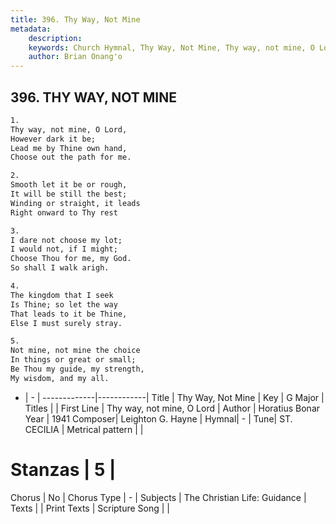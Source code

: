 ```yaml
---
title: 396. Thy Way, Not Mine
metadata:
    description: 
    keywords: Church Hymnal, Thy Way, Not Mine, Thy way, not mine, O Lord, 
    author: Brian Onang'o
---
```



## 396. THY WAY, NOT MINE

```txt
1.
Thy way, not mine, O Lord, 
However dark it be; 
Lead me by Thine own hand, 
Choose out the path for me. 

2.
Smooth let it be or rough, 
It will be still the best; 
Winding or straight, it leads 
Right onward to Thy rest 

3.
I dare not choose my lot; 
I would not, if I might; 
Choose Thou for me, my God. 
So shall I walk arigh. 

4.
The kingdom that I seek 
Is Thine; so let the way 
That leads to it be Thine, 
Else I must surely stray. 

5.
Not mine, not mine the choice 
In things or great or small; 
Be Thou my guide, my strength, 
My wisdom, and my all.
```

- |   -  |
-------------|------------|
Title | Thy Way, Not Mine |
Key | G Major |
Titles |  |
First Line | Thy way, not mine, O Lord |
Author | Horatius Bonar
Year | 1941
Composer| Leighton G. Hayne |
Hymnal|  - |
Tune| ST. CECILIA |
Metrical pattern | |
# Stanzas | 5 |
Chorus | No |
Chorus Type | - |
Subjects | The Christian Life: Guidance |
Texts |  |
Print Texts | 
Scripture Song |  |
  
